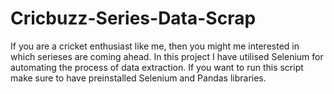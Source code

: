 # Cricbuzz-Series-Data-Scrap
If you are a cricket enthusiast like me, then you might me interested in which serieses are coming ahead. In this project I have utilised Selenium for automating the process of data extraction. If you want to run this script make sure to have preinstalled Selenium and Pandas libraries.
